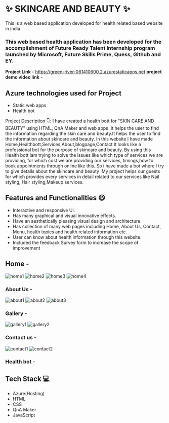 # ✨  SKINCARE AND BEAUTY ✨

This is a web based application developed for health related based website in india

### This web based health application has been developed for the accomplishment of Future Ready Talent Internship program launched by Microsoft, Future Skills Prime, Quess, Github and EY.


**Project Link** - https://green-river-061410600.2.azurestaticapps.net
**project demo video link** -

## Azure technologies used for Project

- Static web apps
- Health bot

Project Description 👇:
I have created a health bott for "SKIN CARE AND BEAUTY" using HTML, QnA Maker and web apps .It helps the user to find the information regarding the skin care and beauty.It helps the user to find the information about skincare and beauty. In this website I have made Home,Healthbott,Services,About,blogpage,Contact.It looks like a professional bot for the purpose of skincare and beauty. By using this Health bott Iam trying to solve the issues like which type of services we are providing, for which cost we are providing our services, timings,how to book appointments through online like this..So i have made a bot where I try to give details about the skincare and beauty .My project helps our guests for which provides every services in detail related to our services like Nail styling, Hair styling,Makeup services.

## Features and Functionalities 😃

- Interactive and responsive UI.
- Has many graphical and visual innovative effects.
- Have an aesthetically pleasing visual design and architecture.
- Has collection of many web pages including Home, About Us, Contact, Menu, health topics and health related information etc.
- User can know about health information through this website.
- Included the feedback Survey form to increase the scope of improvement 

## Home -
![home1](https://user-images.githubusercontent.com/116955279/205671149-838284ff-a672-413b-89c6-32d382e3cde2.png)
![home2](https://user-images.githubusercontent.com/116955279/205671161-082e077b-3b52-4501-b977-41e9c3185437.png)
![home3](https://user-images.githubusercontent.com/116955279/205671164-7d37f128-8cb5-4841-906d-74179b4a83e0.png)
![home4](https://user-images.githubusercontent.com/116955279/205671169-a1ae169f-6c5b-434d-96f4-cc84515a47ff.png)


   

### About Us -
![about1](https://user-images.githubusercontent.com/116955279/205671707-26fe4115-30ac-41c1-a96b-ad6244a23b80.png)
![about2](https://user-images.githubusercontent.com/116955279/205671716-364f522a-bdd2-471f-b0fa-6431e3c8265e.png)
![about3](https://user-images.githubusercontent.com/116955279/205671721-67b3d7f9-d0ca-499f-95ab-2c44537b9a99.png)




### Gallery -
![gallery1](https://user-images.githubusercontent.com/116955279/205672290-cc1abd3e-c1e2-4035-8ef1-d8ace0fc285d.png)
![gallery2](https://user-images.githubusercontent.com/116955279/205672302-ec09d525-b2a6-4275-9be6-2aa4fbac8b2c.png)





### Contact us -
![contact1](https://user-images.githubusercontent.com/116955279/205672057-7fc2d239-f762-49ed-ac62-8a83dcd2ec02.png)
![contact2](https://user-images.githubusercontent.com/116955279/205672066-1d166328-0ae1-4af2-bc88-25772517b6e4.png)




### Health bot -




## Tech Stack 💻

- Azure(Hosting)
- HTML
- CSS
- QnA Maker
- JavaScript
